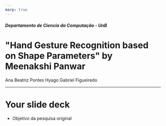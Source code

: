 ```yaml
---
marp: true
---
```


<!-- ![bg 20%](unb.png) -->

##### Departamento de Ciencia da Computação - UnB

# "Hand Gesture Recognition based on Shape Parameters" by Meenakshi Panwar

Ana Beatriz Pontes
Hyago Gabriel Figueiredo

---

# Your slide deck

- Objetivo da pesquisa original